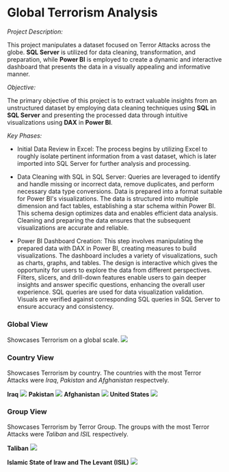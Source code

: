 # Global Terrorism Analysis

*Project Description:*

  This project manipulates a dataset focused on Terror Attacks across the globe. **SQL Server** is utilized for data cleaning, transformation, and preparation, while **Power BI** is employed to create a dynamic and interactive dashboard that presents the data in a visually appealing and informative manner.

*Objective:*

The primary objective of this project is to extract valuable insights from an unstructured dataset by employing data cleaning techniques using **SQL** in **SQL Server** and presenting the processed data through intuitive visualizations using **DAX** in **Power BI**.

*Key Phases:*
+ Initial Data Review in Excel: The process begins by utilizing Excel to roughly isolate pertinent information from a vast dataset, which is later imported into SQL Server for further analysis and processing.

+ Data Cleaning with SQL in SQL Server: Queries are leveraged to identify and handle missing or incorrect data, remove duplicates, and perform necessary data type conversions. Data is prepared into a format suitable for Power BI's visualizations. The data is structured into multiple dimension and fact tables, establishing a star schema within Power BI. This schema design optimizes data and enables efficient data analysis. Cleaning and preparing the data ensures that the subsequent visualizations are accurate and reliable.

+ Power BI Dashboard Creation: This step involves manipulating the prepared data with DAX in Power BI, creating measures to build visualizations. The dashboard includes a variety of visualizations, such as charts, graphs, and tables. The design is interactive which gives the opportunity for users to explore the data from different perspectives. Filters, slicers, and drill-down features enable users to gain deeper insights and answer specific questions, enhancing the overall user experience. SQL queries are used for data visualization validation. Visuals are verified against corresponding SQL queries in SQL Server to ensure accuracy and consistency.

### Global View
Showcases Terrorism on a global scale.
![](https://github.com/occampos/global-terrorism-analysis/blob/main/Dashboard%20Screenshots/01%20Global%20View.jpg)

### Country View
Showcases Terrorism by country. The countries with the most Terror Attacks were *Iraq*, *Pakistan* and *Afghanistan* respectvely. 

**Iraq**
![](https://github.com/occampos/global-terrorism-analysis/blob/main/Dashboard%20Screenshots/02%20Country%20View%20Iraq.jpg)
**Pakistan**
![](https://github.com/occampos/global-terrorism-analysis/blob/main/Dashboard%20Screenshots/03%20Country%20View%20Pakistan.jpg)
**Afghanistan**
![](https://github.com/occampos/global-terrorism-analysis/blob/main/Dashboard%20Screenshots/04%20Country%20View%20Afghanistan.jpg)
**United States**
![](https://github.com/occampos/global-terrorism-analysis/blob/main/Dashboard%20Screenshots/05%20Country%20View%20United%20States.jpg)

### Group View
Showcases Terrorism by Terror Group. The groups with the most Terror Attacks were *Taliban* and *ISIL* respectively.

**Taliban**
![](https://github.com/occampos/global-terrorism-analysis/blob/main/Dashboard%20Screenshots/06%20Group%20View%20Taliban.jpg)

**Islamic State of Iraw and The Levant (ISIL)**
![](https://github.com/occampos/global-terrorism-analysis/blob/main/Dashboard%20Screenshots/07%20Group%20View%20ISIL.jpg)
